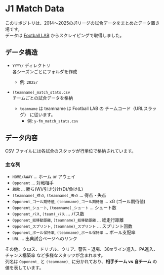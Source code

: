 # J1 Match Data

このリポジトリは、2014～2025のJ1リーグの試合データをまとめたデータ置き場です。  
データは [Football LAB](https://www.football-lab.jp/) からスクレイピングで取得しました。


## データ構造

- `YYYY/` ディレクトリ  
  各シーズンごとにフォルダを作成  
  - 例: `2025/`

- `(teamname)_match_stats.csv`  
  チームごとの試合データを格納  
  - `teamname` は teamname は Football LAB の チームコード（URLスラッグ） に従います。  
    - 例: `y-fm_match_stats.csv`


## データ内容

CSV ファイルには各試合のスタッツが行単位で格納されています。  

### 主な列

- `HOME/AWAY` … ホーム or アウェイ  
- `Opponent` … 対戦相手  
- `勝敗` … 勝ち(W)/引き分け(D)/負け(L)  
- `(teamname)_得点`, `(teamname)_失点` … 得点・失点  
- `Opponent_ゴール期待値`, `(teamname)_ゴール期待値` … xG (ゴール期待値)  
- `Opponent_シュート`, `(teamname)_シュート` … シュート数  
- `Opponent_パス`, `(team)_パス` … パス数  
- `Opponent_総移動距離`, `(teamname)_総移動距離` … 総走行距離  
- `Opponent_スプリント`, `(teamname)_スプリント` … スプリント回数  
- `Opponent_ボール保持率`, `(teamname)_ボール保持率` … ボール支配率  
- `URL` … 出典試合ページへのリンク  

その他、クロス、ドリブル、クリア、警告・退場、30mライン進入、PA進入、チャンス構築率 など多様なスタッツが含まれます。  
列名は `Opponent_` と `(teamname)_` に分かれており、**相手チーム vs 自チーム** の値を表しています。
